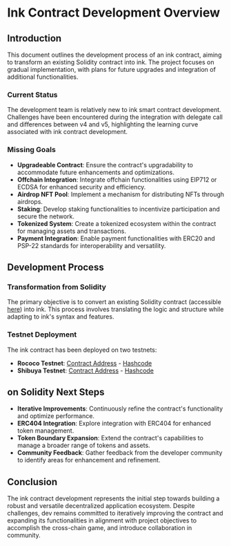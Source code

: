 # Ink Contract Development Overview

## Introduction

This document outlines the development process of an ink contract, aiming to transform an existing Solidity contract into ink. The project focuses on gradual implementation, with plans for future upgrades and integration of additional functionalities.

### Current Status

The development team is relatively new to ink smart contract development. Challenges have been encountered during the integration with delegate call and differences between v4 and v5, highlighting the learning curve associated with ink contract development.

### Missing Goals

- **Upgradeable Contract**: Ensure the contract's upgradability to accommodate future enhancements and optimizations.
- **Offchain Integration**: Integrate offchain functionalities using EIP712 or ECDSA for enhanced security and efficiency.
- **Airdrop NFT Pool**: Implement a mechanism for distributing NFTs through airdrops.
- **Staking**: Develop staking functionalities to incentivize participation and secure the network.
- **Tokenized System**: Create a tokenized ecosystem within the contract for managing assets and transactions.
- **Payment Integration**: Enable payment functionalities with ERC20 and PSP-22 standards for interoperability and versatility.

## Development Process

### Transformation from Solidity

The primary objective is to convert an existing Solidity contract (accessible [here](https://github.com/Theras-Labs/starex-evm-contract-v2)) into ink. This process involves translating the logic and structure while adapting to ink's syntax and features.

### Testnet Deployment

The ink contract has been deployed on two testnets:

- **Rococo Testnet**: [Contract Address](#) - [Hashcode](#)
- **Shibuya Testnet**: [Contract Address](#) - [Hashcode](#)

## on Solidity Next Steps

- **Iterative Improvements**: Continuously refine the contract's functionality and optimize performance.
- **ERC404 Integration**: Explore integration with ERC404 for enhanced token management.
- **Token Boundary Expansion**: Extend the contract's capabilities to manage a broader range of tokens and assets.
- **Community Feedback**: Gather feedback from the developer community to identify areas for enhancement and refinement.

## Conclusion

The ink contract development represents the initial step towards building a robust and versatile decentralized application ecosystem. Despite challenges, dev remains committed to iteratively improving the contract and expanding its functionalities in alignment with project objectives to accomplish the cross-chain game, and introduce collaboration in community.
